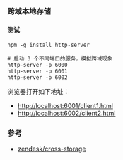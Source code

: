 ### 跨域本地存储

#### 测试

```shell
npm -g install http-server

# 启动 3 个不同端口的服务，模拟跨域现象
http-server -p 6000
http-server -p 6001
http-server -p 6002
```

浏览器打开如下地址：

- [http://localhost:6001/client1.html](http://localhost:6001/client1.html)
- [http://localhost:6002/client2.html](http://localhost:6002/client2.html)


### 参考

- [zendesk/cross-storage](https://github.com/zendesk/cross-storage)

